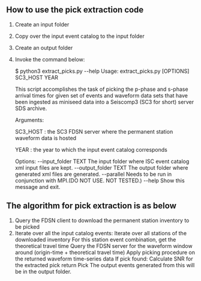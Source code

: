 ## How to use the pick extraction code

1. Create an input folder
2. Copy over the input event catalog to the input folder
3. Create an output folder
4. Invoke the command below:

    $ python3 extract_picks.py --help
    Usage: extract_picks.py [OPTIONS] SC3_HOST YEAR

      This script accomplishes the task of picking the p-phase and s-phase
      arrival times for given set of events and waveform data sets that have
      been ingested as miniseed data into a Seiscomp3 (SC3 for short) server
      SDS archive.

    Arguments:

      SC3_HOST    : the SC3 FDSN server where the permanent station waveform
      data is hosted

      YEAR        : the year to which the input event catalog corresponds

    Options:
      --input_folder TEXT   The input folder where ISC event catalog xml input
                            files are kept.
      --output_folder TEXT  The output folder where generated xml files are
                            generated.
      --parallel            Needs to be run in conjunction with MPI.(DO NOT USE.
                            NOT TESTED.)
      --help                Show this message and exit.

## The algorithm for pick extraction is as below

1. Query the FDSN client to download the permanent station inventory to be picked
2. Iterate over all the input catalog events:
     Iterate over all stations of the downloaded inventory
       For this station event combination, get the theoretical travel time
       Query the FDSN server for the waveform window around (origin-time + theoretical travel time)
       Apply picking procedure on the returned waveform time-series data
       If pick found:
         Calculate SNR for the extracted pick
       return Pick
The output events generated from this will be in the output folder.
